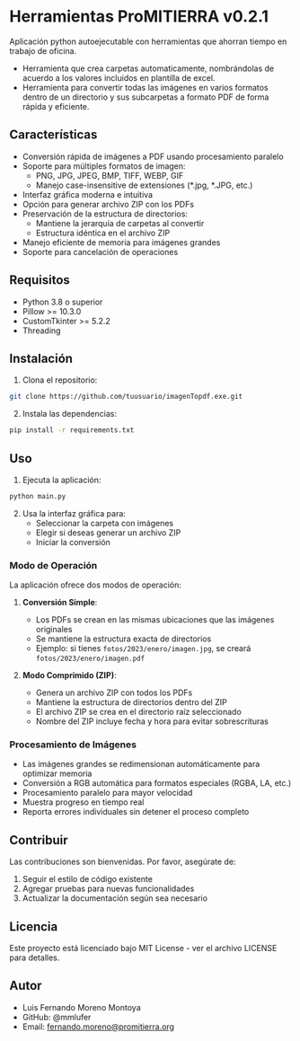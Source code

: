# Herramientas ProMITIERRA v0.2.1

Aplicación python autoejecutable con herramientas que ahorran tiempo en trabajo de oficina.

- Herramienta que crea carpetas automaticamente, nombrándolas de acuerdo a los valores incluidos en plantilla de excel.
- Herramienta para convertir todas las imágenes en varios formatos dentro de un directorio y sus subcarpetas a formato PDF de forma rápida y eficiente.

## Características

- Conversión rápida de imágenes a PDF usando procesamiento paralelo
- Soporte para múltiples formatos de imagen:
  - PNG, JPG, JPEG, BMP, TIFF, WEBP, GIF
  - Manejo case-insensitive de extensiones (*.jpg, *.JPG, etc.)
- Interfaz gráfica moderna e intuitiva
- Opción para generar archivo ZIP con los PDFs
- Preservación de la estructura de directorios:
  - Mantiene la jerarquía de carpetas al convertir
  - Estructura idéntica en el archivo ZIP
- Manejo eficiente de memoria para imágenes grandes
- Soporte para cancelación de operaciones

## Requisitos

- Python 3.8 o superior
- Pillow >= 10.3.0
- CustomTkinter >= 5.2.2
- Threading

## Instalación

1. Clona el repositorio:

```bash
git clone https://github.com/tuusuario/imagenTopdf.exe.git
```

2. Instala las dependencias:

```bash
pip install -r requirements.txt
```

## Uso

1. Ejecuta la aplicación:

```bash
python main.py
```

2. Usa la interfaz gráfica para:
   - Seleccionar la carpeta con imágenes
   - Elegir si deseas generar un archivo ZIP
   - Iniciar la conversión

### Modo de Operación

La aplicación ofrece dos modos de operación:

1. **Conversión Simple**:

   - Los PDFs se crean en las mismas ubicaciones que las imágenes originales
   - Se mantiene la estructura exacta de directorios
   - Ejemplo: si tienes `fotos/2023/enero/imagen.jpg`, se creará `fotos/2023/enero/imagen.pdf`
2. **Modo Comprimido (ZIP)**:

   - Genera un archivo ZIP con todos los PDFs
   - Mantiene la estructura de directorios dentro del ZIP
   - El archivo ZIP se crea en el directorio raíz seleccionado
   - Nombre del ZIP incluye fecha y hora para evitar sobrescrituras

### Procesamiento de Imágenes

- Las imágenes grandes se redimensionan automáticamente para optimizar memoria
- Conversión a RGB automática para formatos especiales (RGBA, LA, etc.)
- Procesamiento paralelo para mayor velocidad
- Muestra progreso en tiempo real
- Reporta errores individuales sin detener el proceso completo

## Contribuir

Las contribuciones son bienvenidas. Por favor, asegúrate de:

1. Seguir el estilo de código existente
2. Agregar pruebas para nuevas funcionalidades
3. Actualizar la documentación según sea necesario

## Licencia

Este proyecto está licenciado bajo MIT License - ver el archivo LICENSE para detalles.

## Autor

- Luis Fernando Moreno Montoya
- GitHub: @mmlufer
- Email: fernando.moreno@promitierra.org
